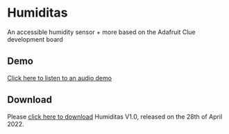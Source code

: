 # Humiditas
An accessible humidity sensor + more based on the Adafruit Clue development board

## Demo
[Click here to listen to an audio demo](https://github.com/bmustill-rose/Humiditas/blob/main/demo.mp3?raw=true)

## Download
Please [click here to download](https://github.com/bmustill-rose/Humiditas/files/8582174/Humiditas-1.0.zip) Humiditas V1.0, released on the 28th of April 2022.